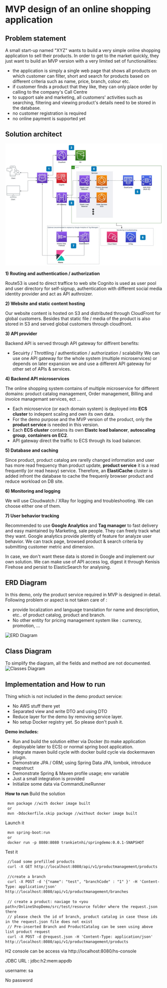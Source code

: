 # MVP design of an online shopping application

## Problem statement
A small start-up named "XYZ" wants to build a very simple online shopping application to sell their products. In order to get to the market quickly, they just want to build an MVP version with a very limited set of functionalities:
* the application is simply a single web page that shows all products on which customer can filter, short and search for products based on different criteria such as name, price, branch, colour etc.
* if customer finds a product that they like, they can only place order by calling to the company's Call Centre
* to support sale and marketing, all customers' activities such as searching, filtering and viewing product's details
need to be stored in the database.
* no customer registration is required
* no online payment is supported yet

## Solution architect

![Solution architect diagram](docs/Solution-architect.jpg)

**1) Routing and authentication / authorization**

Route53 is used to direct traffice to web site
Cognito is used as user pool and user directory for self-signup, authentication with different social media identity provider and act as API authroizer.

**2) Website and static content hosting**

Our website content is hosted on S3 and distributed through CloudFront for global customers.
Besides that static file / media of the product is also stored in S3 and served global customers through cloudfront.

**3) API provider**

Backend API is served through API gateway for diffirent benefits:
* Secuirty / Throttling / authentication / authorization / scalability
We can use one API gateway for the whole system (multiple microservices) or depends on later expansion we and use a different API gateway for other set of APIs & services.

**4) Backend API microservices**

The online shopping system contains of multiple microservice for different domains: product catalog management, Order management, Billing and invoice managemant services, ect ...
* Each microservice (or each domain system) is deployed into **ECS cluster** to indepent scaling and own its own data.
* For the demo purpose and the MVP version of the product, only the **product service** is needed in this version.
* Each **ECS cluster** contains its own **Elastc load balancer**, **autoscaling group**, **containers on EC2**.
* API gateway direct the traffic to ECS through its load balancer.

**5) Database and caching**

Since product, product catalog are rarelly changed information and user has more read frequency than product update, **product service** it is a read frequently (or read heavy) service. Therefore, an **ElastiCache** cluster is added infront the database to cache the frequenly browser product and reduce workload on DB site.

**6) Monitoring and logging**

We will use Cloudwatch / XRay for logging and troubleshooting. We can choose either one of them. 

**7) User behavior tracking**

Recommended to use **Google Analytics** and **Tag manager** to fast delivery and easy maintained by Marketing, sale people. They can freely track what they want. Google analytics provide plenttly of feature for analyze user behavior. We can track page, browsed product & search criteria by submitting customer metric and dimension.

In case, we don't want these data is stored in Google and implement our own solution. We can make use of API access log, digest it through Kenisis Firehose and persist to ElasticSearch for analysing.

## ERD Diagram

In this demo, only the product service required in MVP is designed in detail.
Following problem or aspect is not taken care of :
* provide localization and language translation for name and description, etc.. of product catalog, product and branch.
* No other entity for pricing management system like : currency, promotion, ...  

![ERD Diagram](http://www.plantuml.com/plantuml/proxy?src=https://raw.githubusercontent.com/KietNhiTran/demo/master/docs/ERD.puml)

## Class Diagram
To simplify the diagram, all the fields and method are not documented.
![Classes Diagram](http://www.plantuml.com/plantuml/proxy?src=https://raw.githubusercontent.com/KietNhiTran/demo/master/docs/Classes.puml)


## Implementation and How to run
Thing which is not included in the demo product service:
* No AWS stuff there yet
* Separated view and write DTO and using DTO
* Reduce layer for the demo by removing service layer.
* No setup Docker registry yet. So please don't push it.

**Demo includes:**
* Run and build the solution either via Docker (to make application deployable later to ECS) or normal spring boot application. 
* Integrate maven build cycle with docker build cycle via dockermaven plugin.
* Demonstrate JPA / ORM; using Spring Data JPA, lombok, introduce mapstruct 
* Demonstrate Spring & Maven profile usage; env variable
* Just a small integration is provided
* Initialize some data via CommandLineRunner

**How to run**
Build the solution
```
 mvn package //with docker image built
 or
 mvn -Ddockerfile.skip package //without docker image built
```

Launch it
```
 mvn spring-boot:run
 or
 docker run -p 8080:8080 trankietnhi/springdemo:0.0.1-SNAPSHOT 
```

Test it
```
 //load some prefilled products
 curl -X GET http://localhost:8080/api/v1/productmanagement/products 
 
 //create a branch
 curl -X POST -d '{"name": "test", "branchCode" : "1" }' -H 'Content-Type: application/json' http://localhost:8080/api/v1/productmanagement/branches 
 
 // create a product: naviage to <you path>/OnlineShopDemo/src/test/resource folder where the request.json there 
 // please check the id of branch, product catalog in case those ids in the request.json file does not exist
 // Pre-inserted Branch and ProductCatalog can be seen using above list product request 
 curl -X POST -d @request.json -H 'Content-Type: application/json' http://localhost:8080/api/v1/productmanagement/products
```

H2 console can be access via http://localhost:8080/hs-console

JDBC URL : jdbc:h2:mem:appdb

username: sa

No password
